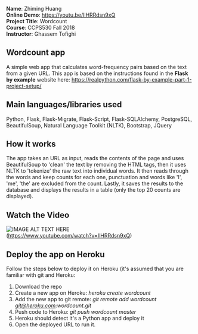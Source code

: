 **Name**: Zhiming Huang  
**Online Demo**:  https://youtu.be/IlHRRdsn9xQ  
**Project Title**: Wordcount  
**Course**:  CCPS530 Fall 2018  
**Instructor**: Ghassem Tofighi  

## Wordcount app
A simple web app that calculates word-frequency pairs based on the text from a given URL. This app is based on the instructions found in the **Flask by example** website here: https://realpython.com/flask-by-example-part-1-project-setup/

## Main languages/libraries used
Python, Flask, Flask-Migrate, Flask-Script, Flask-SQLAlchemy, PostgreSQL, BeautifulSoup, Natural Language Toolkit (NLTK), Bootstrap, JQuery

## How it works
The app takes an URL as input, reads the contents of the page and uses BeautifulSoup to 'clean' the text by removing the HTML tags, then it uses NLTK to 'tokenize' the raw text into individual words.  It then reads through the words and keep counts for each one, punctuation and words like 'I', 'me', 'the' are excluded from the count.  Lastly, it saves the results to the database and displays the results in a table (only the top 20 counts are displayed).  

## Watch the Video
![IMAGE ALT TEXT HERE](https://img.youtube.com/vi/IlHRRdsn9xQ/0.jpg)  
(https://www.youtube.com/watch?v=IlHRRdsn9xQ)

## Deploy the app on Heroku
Follow the steps below to deploy it on Heroku (it's assumed that you are familiar with git and Heroku:

 1. Download the repo
 2. Create a new app on Heroku: *heroku create wordcount*
 3. Add the new app to git remote: *git remote add wordcount git@heroku.com:wordcount.git*
 4. Push code to Heroku: *git push wordcount master*
 5. Heroku should detect it's a Python app and deploy it
 6. Open the deployed URL to run it.
	
